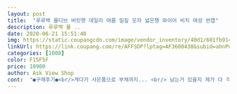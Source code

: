 ```yaml
---
layout: post 
title:  "루루백 몰디브 버킷햇 데일리 여름 밀짚 모자 넓은챙 와이어 비치 여성 썬캡" 
description: 루루백 몰 ..
date: 2020-06-21 15:51:40 
img: https://static.coupangcdn.com/image/vendor_inventory/40d1/601fb9145d4d81f9bf923e43d27397d33aab9c29c8f1ce7c073139b0a52b.jpg 
linkUrl: https://link.coupang.com/re/AFFSDP?lptag=AF3600438&subid=ahnPublicAsk&pageKey=219559705&itemId=682104787&vendorItemId=4753806425&traceid=V0-113-87d5fbbd2a28da8d 
categories: [1008] 
color: F15F5F 
price: 10900 
author: Ask View Shop 
cont:  "●구매후기●<br/>게다가 사은품으로 부채까지... <br/> 남는거 있을지 제가 다 걱정이 됩니다.<br/><br/>그러면 신축성이 생겨서 바람에 날아갈 걱정을 하지 않아도 되고, 쓰고 벗기도 쉬울거 같고요.<br/>.<br/><br/>기대보다 빨리왔어요<br/>다 잘쓰고 다닐거예요<br/>모자 예쁘고 코치도 넘 예뻐요<br/>배송도빠르고 모자는 이뻐요<br/>시원해 보여요.<br/> 모자 안쪽에 리본이 있어서 머리 둘레를 조절할 수 있게 되어 있는데요, 할 수 있으면 고무줄로 바꾸려고요.<br/><br/>안전배송 감사하고 대박나시길 바랍니다.<br/><br/>올 여름 우리자매 5명<br/>올여름 잘자용 할것같아 요  ㅋㅋ<br/>좋아요 좋아요<br/>포장도 잘되고 배송 .<br/>.<br/>느리다고했는데<br/>" 
---
```

